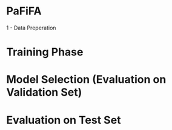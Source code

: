 # PaFiFA

1 - Data Preperation


# Training Phase

# Model Selection (Evaluation on Validation Set)

# Evaluation on Test Set

